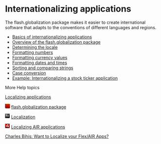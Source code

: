# Internationalizing applications

The flash.globalization package makes it easier to create international software
that adapts to the conventions of different languages and regions.

- [Basics of internationalizing applications](./basics-of-internationalizing-applications.md)
- [Overview of the flash.globalization package](./overview-of-the-flash-globalization-package.md)
- [Determining the locale](./determining-the-locale.md)
- [Formatting numbers](./formatting-numbers.md)
- [Formatting currency values](./formatting-currency-values.md)
- [Formatting dates and times](./formatting-dates-and-times.md)
- [Sorting and comparing strings](./sorting-and-comparing-strings.md)
- [Case conversion](./case-conversion.md)
- [Example: Internationalizing a stock ticker application](./example-internationalizing-a-stock-ticker-application.md)

More Help topics

[Localizing applications](../localizing-applications.md)

![](../../img/flashplatformLinkIndicator.png)
[flash.globalization package](https://airsdk.dev/reference/actionscript/3.0/flash/globalization/package-detail.html)

![](../../img/flexLinkIndicator.png)
[Localization](https://web.archive.org/web/20150303093254/https://help.adobe.com/en_US/Flex/4.0/UsingSDK/WS2db454920e96a9e51e63e3d11c0bf69084-7fcf.html)

![](../../img/airLinkIndicator.png)
[Localizing AIR applications](https://web.archive.org/web/20221230223123/https://help.adobe.com/en_US/air/build/WSB2927578-20D8-4065-99F3-00ACE6511EEE.html)

[Charles Bihis: Want to Localize your Flex/AIR Apps?](https://web.archive.org/web/20120416074857/http://blogs.adobe.com/charles/2011/02/want-to-localize-your-flexair-apps-its-easy-ill-show-you-how-again.html)
